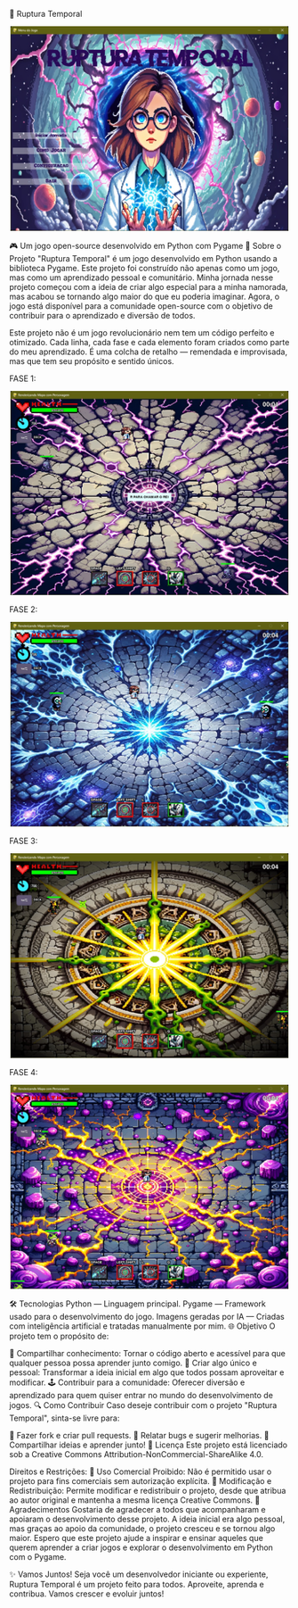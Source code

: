 

🚀 Ruptura Temporal

<div style="text-align: center;">
  <img src="Sprites/Git/Menu_intro.png" alt="Captura de Tela" width="500" />
</div>

🎮 Um jogo open-source desenvolvido em Python com Pygame
📜 Sobre o Projeto
"Ruptura Temporal" é um jogo desenvolvido em Python usando a biblioteca Pygame. Este projeto foi construído não apenas como um jogo, mas como um aprendizado pessoal e comunitário. Minha jornada nesse projeto começou com a ideia de criar algo especial para a minha namorada, mas acabou se tornando algo maior do que eu poderia imaginar. Agora, o jogo está disponível para a comunidade open-source com o objetivo de contribuir para o aprendizado e diversão de todos.

Este projeto não é um jogo revolucionário nem tem um código perfeito e otimizado. Cada linha, cada fase e cada elemento foram criados como parte do meu aprendizado. É uma colcha de retalho — remendada e improvisada, mas que tem seu propósito e sentido únicos.

FASE 1:
<div style="text-align: center;">
  <img src="Sprites/Git/Fase1_git.png" alt="Captura de Tela" width="500" />
</div>

FASE 2:
<div style="text-align: center;">
  <img src="Sprites/Git/Fase2_git.png" alt="Captura de Tela" width="500" />
</div>

FASE 3:
<div style="text-align: center;">
  <img src="Sprites/Git/Fase3_git.png" alt="Captura de Tela" width="500" />
</div>

FASE 4:
<div style="text-align: center;">
  <img src="Sprites/Git/Fase4_git.png" alt="Captura de Tela" width="500" />
</div>

🛠️ Tecnologias
Python — Linguagem principal.
Pygame — Framework usado para o desenvolvimento do jogo.
Imagens geradas por IA — Criadas com inteligência artificial e tratadas manualmente por mim.
🌐 Objetivo
O projeto tem o propósito de:

📘 Compartilhar conhecimento: Tornar o código aberto e acessível para que qualquer pessoa possa aprender junto comigo.
🎨 Criar algo único e pessoal: Transformar a ideia inicial em algo que todos possam aproveitar e modificar.
🕹️ Contribuir para a comunidade: Oferecer diversão e aprendizado para quem quiser entrar no mundo do desenvolvimento de jogos.
🔍 Como Contribuir
Caso deseje contribuir com o projeto "Ruptura Temporal", sinta-se livre para:

📝 Fazer fork e criar pull requests.
📢 Relatar bugs e sugerir melhorias.
🤝 Compartilhar ideias e aprender junto!
🔗 Licença
Este projeto está licenciado sob a Creative Commons Attribution-NonCommercial-ShareAlike 4.0.

Direitos e Restrições:
🚫 Uso Comercial Proibido: Não é permitido usar o projeto para fins comerciais sem autorização explícita.
🔄 Modificação e Redistribuição: Permite modificar e redistribuir o projeto, desde que atribua ao autor original e mantenha a mesma licença Creative Commons.
📜 Agradecimentos
Gostaria de agradecer a todos que acompanharam e apoiaram o desenvolvimento desse projeto. A ideia inicial era algo pessoal, mas graças ao apoio da comunidade, o projeto cresceu e se tornou algo maior. Espero que este projeto ajude a inspirar e ensinar aqueles que querem aprender a criar jogos e explorar o desenvolvimento em Python com o Pygame.

✨ Vamos Juntos!
Seja você um desenvolvedor iniciante ou experiente, Ruptura Temporal é um projeto feito para todos. Aproveite, aprenda e contribua. Vamos crescer e evoluir juntos!
